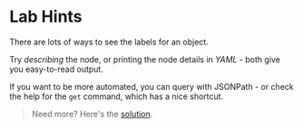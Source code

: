 # Lab Hints

There are lots of ways to see the labels for an object. 

Try _describing_ the node, or printing the node details in _YAML_ - both give you easy-to-read output.

If you want to be more automated, you can query with JSONPath - or check the help for the `get` command, which has a nice shortcut.

> Need more? Here's the [solution](solution.md).